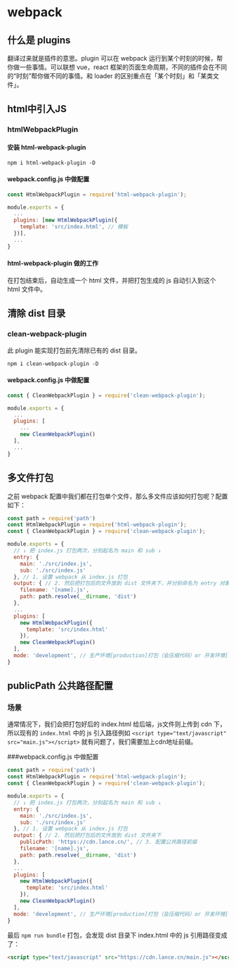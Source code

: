 # webpack

## 什么是 plugins

翻译过来就是插件的意思。plugin 可以在 webpack 运行到某个时刻的时候，帮你做一些事情。可以联想 vue，react 框架的页面生命周期，不同的插件会在不同的“时刻”帮你做不同的事情。和 loader 的区别重点在「某个时刻」和「某类文件」。

## html中引入JS

### htmlWebpackPlugin

#### 安装 html-webpack-plugin

```shell
npm i html-webpack-plugin -D
```

#### webpack.config.js 中做配置

```js
const HtmlWebpackPlugin = require('html-webpack-plugin');

module.exports = {
  ...
  plugins: [new HtmlWebpackPlugin({
    template: 'src/index.html', // 模板
  })],
  ...
}
```

#### html-webpack-plugin 做的工作

在打包结束后，自动生成一个 html 文件，并把打包生成的 js 自动引入到这个 html 文件中。

## 清除 dist 目录

### clean-webpack-plugin

此 plugin 能实现打包前先清除已有的 dist 目录。

```shell
npm i clean-webpack-plugin -D
```

#### webpack.config.js 中做配置

```js
const { CleanWebpackPlugin } = require('clean-webpack-plugin');

module.exports = {
  ...
  plugins: [
    ...
    new CleanWebpackPlugin()
  ],
  ...
}
```

## 多文件打包

之前 webpack 配置中我们都在打包单个文件，那么多文件应该如何打包呢？配置如下：

```js
const path = require('path')
const HtmlWebpackPlugin = require('html-webpack-plugin');
const { CleanWebpackPlugin } = require('clean-webpack-plugin');

module.exports = {
  // ↓ 把 index.js 打包两次，分别起名为 main 和 sub ↓
  entry: {
    main: './src/index.js',
    sub: './src/index.js'
  }, // 1. 设置 webpack 从 index.js 打包
  output: { // 2. 然后把打包后的文件放到 dist 文件夹下，并分别命名为 entry 对象中的key值
    filename: '[name].js',
    path: path.resolve(__dirname, 'dist')
  },
  ...
  plugins: [
    new HtmlWebpackPlugin({
      template: 'src/index.html'
    }),
    new CleanWebpackPlugin()
  ],
  mode: 'development', // 生产环境[production]打包（会压缩代码）or 开发环境[development]打包（不压缩代码）
}
```

## publicPath 公共路径配置

### 场景

通常情况下，我们会把打包好后的 index.html 给后端，js文件则上传到 cdn 下，所以现有的 `index.html` 中的 js 引入路径例如 `<script type="text/javascript" src="main.js"></script>` 就有问题了，我们需要加上cdn地址前缀。

###webpack.config.js 中做配置

```js
const path = require('path')
const HtmlWebpackPlugin = require('html-webpack-plugin');
const { CleanWebpackPlugin } = require('clean-webpack-plugin');

module.exports = {
  // ↓ 把 index.js 打包两次，分别起名为 main 和 sub ↓
  entry: {
    main: './src/index.js',
    sub: './src/index.js'
  }, // 1. 设置 webpack 从 index.js 打包
  output: { // 2. 然后把打包后的文件放到 dist 文件夹下
    publicPath: 'https://cdn.lance.cn/', // 3. 配置公共路径前缀
    filename: '[name].js',
    path: path.resolve(__dirname, 'dist')
  },
  ...
  plugins: [
    new HtmlWebpackPlugin({
      template: 'src/index.html'
    }),
    new CleanWebpackPlugin()
  ],
  mode: 'development', // 生产环境[production]打包（会压缩代码）or 开发环境[development]打包（不压缩代码）
}
```

最后 `npm run bundle` 打包，会发现 dist 目录下 index.html 中的 js 引用路径变成了：

```html
<script type="text/javascript" src="https://cdn.lance.cn/main.js"></script>
```

